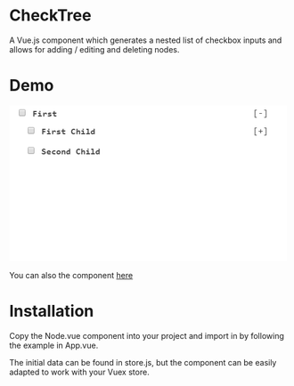 # CheckTree
A Vue.js component which generates a nested list of checkbox inputs and allows for adding / editing and deleting nodes.

# Demo

![Demo](/demo.gif)

You can also the component [here](https://jsfiddle.net/danbardo/35bztwao/6/)

# Installation

Copy the Node.vue component into your project and import in by following the example in App.vue.

The initial data can be found in store.js, but the component can be easily adapted to work with your Vuex store.
